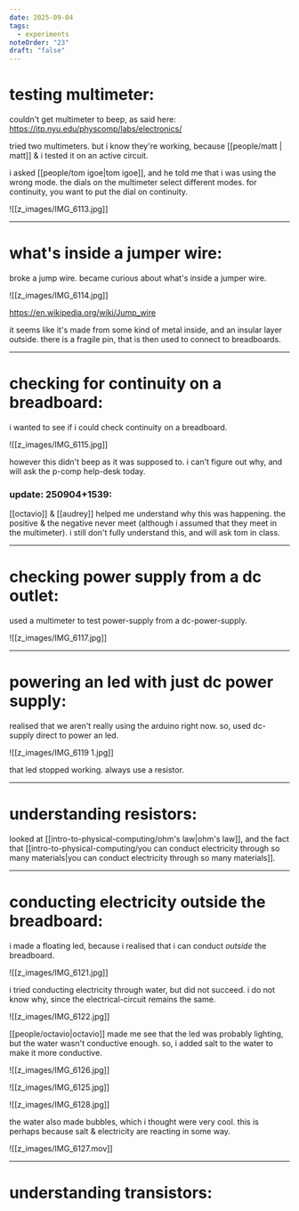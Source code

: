 ```yaml
---
date: 2025-09-04
tags:
  - experiments
noteOrder: "23"
draft: "false"
---
```

# testing multimeter: 
couldn't get multimeter to beep, as said here: https://itp.nyu.edu/physcomp/labs/electronics/

tried two multimeters. but i know they're working, because [[people/matt | matt]] & i tested it on an active circuit. 

i asked [[people/tom igoe|tom igoe]], and he told me that i was using the wrong mode. the dials on the multimeter select different modes. for continuity, you want to put the dial on continuity. 

![[z_images/IMG_6113.jpg]]

---
# what's inside a jumper wire: 
broke a jump wire. became curious about what's inside a jumper wire. 

![[z_images/IMG_6114.jpg]]

https://en.wikipedia.org/wiki/Jump_wire

it seems like it's made from some kind of metal inside, and an insular layer outside. there is a fragile pin, that is then used to connect to breadboards. 

---
# checking for continuity on a breadboard: 
i wanted to see if i could check continuity on a breadboard. 

![[z_images/IMG_6115.jpg]]

however this didn't beep as it was supposed to. i can't figure out why, and will ask the p-comp help-desk today. 
### update: 250904+1539: 
[[octavio]] & [[audrey]] helped me understand why this was happening. the positive & the negative never meet (although i assumed that they meet in the multimeter). i still don't fully understand this, and will ask tom in class. 


---
# checking power supply from a dc outlet: 
used a multimeter to test power-supply from a dc-power-supply. 

![[z_images/IMG_6117.jpg]]

---

# powering an led with just dc power supply: 
realised that we aren't really using the arduino right now. so, used dc-supply direct to power an led. 

![[z_images/IMG_6119 1.jpg]]

that led stopped working. always use a resistor. 

---
# understanding resistors: 
looked at [[intro-to-physical-computing/ohm's law|ohm's law]], and the fact that [[intro-to-physical-computing/you can conduct electricity through so many materials|you can conduct electricity through so many materials]]. 

---
# conducting electricity outside the breadboard: 
i made a floating led, because i realised that i can conduct *outside* the breadboard. 

![[z_images/IMG_6121.jpg]]

i tried conducting electricity through water, but did not succeed. i do not know why, since the electrical-circuit remains the same. 

![[z_images/IMG_6122.jpg]]

[[people/octavio|octavio]] made me see that the led was probably lighting, but the water wasn't conductive enough. so, i added salt to the water to make it more conductive.

![[z_images/IMG_6126.jpg]]

![[z_images/IMG_6125.jpg]]

![[z_images/IMG_6128.jpg]]

the water also made bubbles, which i thought were very cool. this is perhaps because salt & electricity are reacting in some way. 

![[z_images/IMG_6127.mov]]

---
# understanding  transistors: 



